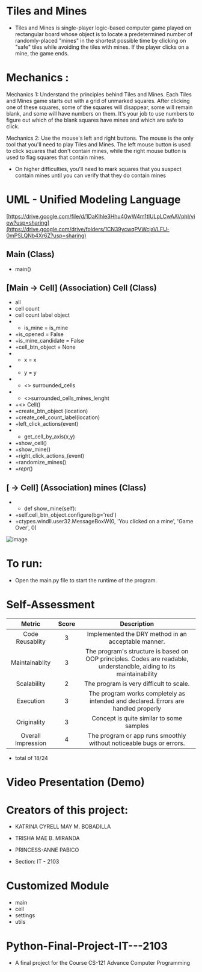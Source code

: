 # Tiles and Mines
- Tiles and Mines is single-player logic-based computer game played on rectangular board whose object is to locate a predetermined number of randomly-placed "mines" in the shortest possible time by clicking on "safe" tiles while avoiding the tiles with mines. If the player clicks on a mine, the game ends.

# Mechanics :

Mechanics 1: Understand the principles behind Tiles and Mines. Each Tiles and Mines game starts out with a grid of unmarked squares. After clicking one of these squares, some of the squares will disappear, some will remain blank, and some will have numbers on them. It's your job to use numbers to figure out which of the blank squares have mines and which are safe to click.

Mechanics 2: Use the mouse's left and right buttons. The mouse is the only tool that you'll need to play Tiles and Mines. The left mouse button is used to click squares that don't contain mines, while the right mouse button is used to flag squares that contain mines.

- On higher difficulties, you'll need to mark squares that you suspect contain mines until you can verify that they do contain mines

# UML - Unified Modeling Language

[https://drive.google.com/file/d/1DaKIhle3Hhu40wW4m1tIULpLCwAAVphI/view?usp=sharing](https://drive.google.com/drive/folders/1CN39ycwqPVWcjaVLFU-0mPSLQNb4Xr6Z?usp=sharing)

Main (Class)
----------------------------
+ main()


[Main → Cell] (Association)
Cell (Class)
----------------------------
+ all
+ cell count
+ cell count label object
+ + is_mine = is_mine
+ +is_opened = False
+ +is_mine_candidate = False
+ +cell_btn_object = None
+ + x = x
+ + y = y
+ + <<property>> surrounded_cells 
+ + <<property>>surrounded_cells_mines_lenght 
+ +<<create>> Cell()
+ +create_btn_object (location)
+ +create_cell_count_label(location)
+ +left_click_actions(event)
+ + get_cell_by_axis(x,y)
+ +show_cell()
+ +show_mine()
+ +right_click_actions_(event)
+ +randomize_mines()
+ +_repr_()


[ → Cell] (Association)
mines (Class)
----------------------------
+ + def show_mine(self):
+ +self.cell_btn_object.configure(bg='red')
+  +ctypes.windll.user32.MessageBoxW(0, 'You clicked on a mine', 'Game Over', 0)


![image](https://user-images.githubusercontent.com/118491145/206996877-90bf0c95-d974-455c-b9b4-d435cfc139ee.png)



# To run: 
- Open the main.py file to start the runtime of the program.

# Self-Assessment
| Metric        | Score           | Description |
| :-----------: |:-------------:| :----:|
| Code Reusablity | 3 | Implemented the DRY method in an acceptable manner. |
| Maintainablity  | 3 | The program's structure is based on OOP principles. Codes are readable, understandble, aiding to its maintainability |
| Scalability | 2 | The program is very difficult to scale. |
| Execution | 3 | The program works completely as intended and declared. Errors are handled properly |
| Originality | 3 | Concept is quite similar to some samples |
| Overall Impression | 4 | The program or app runs smoothly without noticeable bugs or errors. |

- total of 18/24


# Video Presentation (Demo)


# Creators of this project:
- KATRINA CYRELL MAY M. BOBADILLA
- TRISHA MAE B. MIRANDA
- PRINCESS-ANNE PABICO


- Section: IT - 2103

# Customized Module
- main
- cell
- settings
- utils

# Python-Final-Project-IT---2103

- A final project for the Course CS-121 Advance Computer Programming


